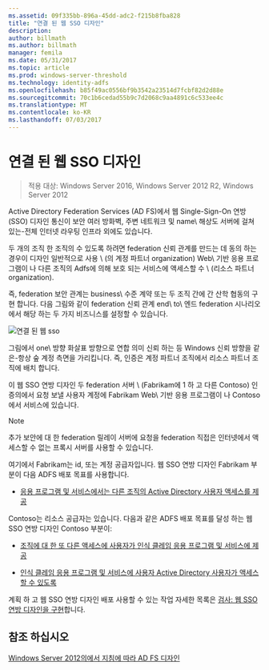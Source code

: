 ```yaml
---
ms.assetid: 09f335bb-896a-45dd-adc2-f215b8fba828
title: "연결 된 웹 SSO 디자인"
description: 
author: billmath
ms.author: billmath
manager: femila
ms.date: 05/31/2017
ms.topic: article
ms.prod: windows-server-threshold
ms.technology: identity-adfs
ms.openlocfilehash: b85f49ac0556bf9b3542a23514d7fcbf82d2d88e
ms.sourcegitcommit: 70c1b6cedad55b9c7d2068c9aa4891c6c533ee4c
ms.translationtype: MT
ms.contentlocale: ko-KR
ms.lasthandoff: 07/03/2017
---
```

# <a name="federated-web-sso-design"></a>연결 된 웹 SSO 디자인

>적용 대상: Windows Server 2016, Windows Server 2012 R2, Windows Server 2012

Active Directory Federation Services \(AD FS\)에서 웹 Single\-Sign\-On 연방 \(SSO\) 디자인 통신이 보안 여러 방화벽, 주변 네트워크 및 name\ 해상도 서버에 걸쳐 있는-전체 인터넷 라우팅 인프라 외에도 있습니다.  
  
두 개의 조직 한 조직의 수 있도록 하려면 federation 신뢰 관계를 만드는 데 동의 하는 경우이 디자인 일반적으로 사용 \ (의 계정 파트너 organization\) Web\ 기반 응용 프로그램이 나 다른 조직의 Adfs에 의해 보호 되는 서비스에 액세스할 수 \ (리소스 파트너 organization\).  
  
즉, federation 보안 관계는 business\ 수준 계약 또는 두 조직 간에 간 산학 협동의 구현 합니다. 다음 그림와 같이 federation 신뢰 관계 end\ to\ 엔드 federation 시나리오에서 해당 하는 두 가지 비즈니스를 설정할 수 있습니다.  
  
![연결 된 웹 sso](media/adfs2_FederatedWebSSODesign.gif)  
  
그림에서 one\ 방향 화살표 방향으로 연합 의미 신뢰 하는 등 Windows 신뢰 방향을 같은-항상 숲 계정 측면을 가리킵니다. 즉, 인증은 계정 파트너 조직에서 리소스 파트너 조직에 배치 합니다.  
  
이 웹 SSO 연방 디자인 두 federation 서버 \ (Fabrikam에 1 하 고 다른 Contoso\) 인증의에서 요청 보낼 사용자 계정에 Fabrikam Web\ 기반 응용 프로그램이 나 Contoso에서 서비스에 있습니다.  
  
> [!NOTE]  
> 추가 보안에 대 한 federation 릴레이 서버에 요청을 federation 직접은 인터넷에서 액세스할 수 없는 프록시 서버를 사용할 수 있습니다.  
  
여기에서 Fabrikam는 id, 또는 계정 공급자입니다. 웹 SSO 연방 디자인 Fabrikam 부분이 다음 ADFS 배포 목표를 사용합니다.  
  
-   [응용 프로그램 및 서비스에서는 다른 조직의 Active Directory 사용자 액세스를 제공](Provide-Your-Active-Directory-Users-Access-to-the-Applications-and-Services-of-Other-Organizations.md)  
  
Contoso는 리소스 공급자는 있습니다. 다음과 같은 ADFS 배포 목표를 달성 하는 웹 SSO 연방 디자인 Contoso 부분이:  
  
-   [조직에 대 한 또 다른 액세스에 사용자가 인식 클레임 응용 프로그램 및 서비스에 제공](Provide-Users-in-Another-Organization-Access-to-Your-Claims-Aware-Applications-and-Services.md)  
  
-   [인식 클레임 응용 프로그램 및 서비스에 사용자 Active Directory 사용자가 액세스할 수 있도록](Provide-Your-Active-Directory-Users-Access-to-Your-Claims-Aware-Applications-and-Services.md)  
  
계획 하 고 웹 SSO 연방 디자인 배포 사용할 수 있는 작업 자세한 목록은 [검사: 웹 SSO 연방 디자인을 구현](../../ad-fs/deployment/Checklist--Implementing-a-Federated-Web-SSO-Design.md)합니다.  
  
## <a name="see-also"></a>참조 하십시오
[Windows Server 2012의에서 지침에 따라 AD FS 디자인](AD-FS-Design-Guide-in-Windows-Server-2012.md)
